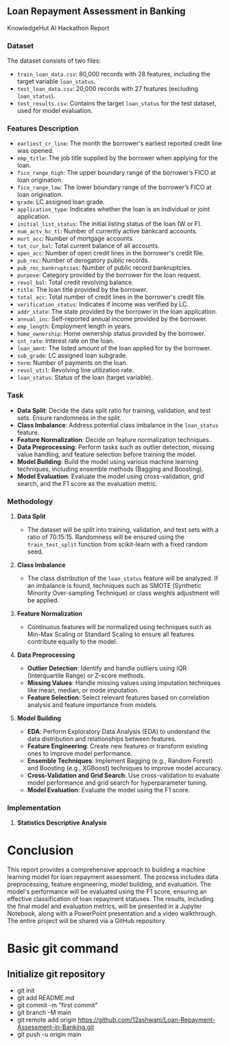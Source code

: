## Loan Repayment Assessment in Banking
KnowledgeHut AI Hackathon Report

### Dataset
The dataset consists of two files:
- `train_loan_data.csv`: 80,000 records with 28 features, including the target variable `loan_status`.
- `test_loan_data.csv`: 20,000 records with 27 features (excluding `loan_status`).
- `test_results.csv`: Contains the target `loan_status` for the test dataset, used for model evaluation.

### Features Description
- `earliest_cr_line`: The month the borrower's earliest reported credit line was opened.
- `emp_title`: The job title supplied by the borrower when applying for the loan.
- `fico_range_high`: The upper boundary range of the borrower’s FICO at loan origination.
- `fico_range_low`: The lower boundary range of the borrower’s FICO at loan origination.
- `grade`: LC assigned loan grade.
- `application_type`: Indicates whether the loan is an individual or joint application.
- `initial_list_status`: The initial listing status of the loan (W or F).
- `num_actv_bc_tl`: Number of currently active bankcard accounts.
- `mort_acc`: Number of mortgage accounts.
- `tot_cur_bal`: Total current balance of all accounts.
- `open_acc`: Number of open credit lines in the borrower's credit file.
- `pub_rec`: Number of derogatory public records.
- `pub_rec_bankruptcies`: Number of public record bankruptcies.
- `purpose`: Category provided by the borrower for the loan request.
- `revol_bal`: Total credit revolving balance.
- `title`: The loan title provided by the borrower.
- `total_acc`: Total number of credit lines in the borrower's credit file.
- `verification_status`: Indicates if income was verified by LC.
- `addr_state`: The state provided by the borrower in the loan application.
- `annual_inc`: Self-reported annual income provided by the borrower.
- `emp_length`: Employment length in years.
- `home_ownership`: Home ownership status provided by the borrower.
- `int_rate`: Interest rate on the loan.
- `loan_amnt`: The listed amount of the loan applied for by the borrower.
- `sub_grade`: LC assigned loan subgrade.
- `term`: Number of payments on the loan.
- `revol_util`: Revolving line utilization rate.
- `loan_status`: Status of the loan (target variable).

### Task
- **Data Split**: Decide the data split ratio for training, validation, and test sets. Ensure randomness in the split.
- **Class Imbalance**: Address potential class imbalance in the `loan_status` feature.
- **Feature Normalization**: Decide on feature normalization techniques.
- **Data Preprocessing**: Perform tasks such as outlier detection, missing value handling, and feature selection before training the model.
- **Model Building**: Build the model using various machine learning techniques, including ensemble methods (Bagging and Boosting).
- **Model Evaluation**: Evaluate the model using cross-validation, grid search, and the F1 score as the evaluation metric.

### Methodology
1. **Data Split**
   - The dataset will be split into training, validation, and test sets with a ratio of 70:15:15. Randomness will be ensured using the `train_test_split` function from scikit-learn with a fixed random seed.

2. **Class Imbalance**
   - The class distribution of the `loan_status` feature will be analyzed. If an imbalance is found, techniques such as SMOTE (Synthetic Minority Over-sampling Technique) or class weights adjustment will be applied.

3. **Feature Normalization**
   - Continuous features will be normalized using techniques such as Min-Max Scaling or Standard Scaling to ensure all features contribute equally to the model.

4. **Data Preprocessing**
   - **Outlier Detection**: Identify and handle outliers using IQR (Interquartile Range) or Z-score methods.
   - **Missing Values**: Handle missing values using imputation techniques like mean, median, or mode imputation.
   - **Feature Selection**: Select relevant features based on correlation analysis and feature importance from models.

5. **Model Building**
   - **EDA**: Perform Exploratory Data Analysis (EDA) to understand the data distribution and relationships between features.
   - **Feature Engineering**: Create new features or transform existing ones to improve model performance.
   - **Ensemble Techniques**: Implement Bagging (e.g., Random Forest) and Boosting (e.g., XGBoost) techniques to improve model accuracy.
   - **Cross-Validation and Grid Search**: Use cross-validation to evaluate model performance and grid search for hyperparameter tuning.
   - **Model Evaluation**: Evaluate the model using the F1 score.

### Implementation
1. **Statistics Descriptive Analysis**
# Conclusion
This report provides a comprehensive approach to building a machine learning model for loan repayment assessment. The process includes data preprocessing, feature engineering, model building, and evaluation. The model's performance will be evaluated using the F1 score, ensuring an effective classification of loan repayment statuses. The results, including the final model and evaluation metrics, will be presented in a Jupyter Notebook, along with a PowerPoint presentation and a video walkthrough. The entire project will be shared via a GitHub repository
# Basic git command
## Initialize git repository
- git init
- git add README.md
- git commit -m "first commit"
- git branch -M main
- git remote add origin https://github.com/12ashwani/Loan-Repayment-Assessment-in-Banking.git
- git push -u origin main
